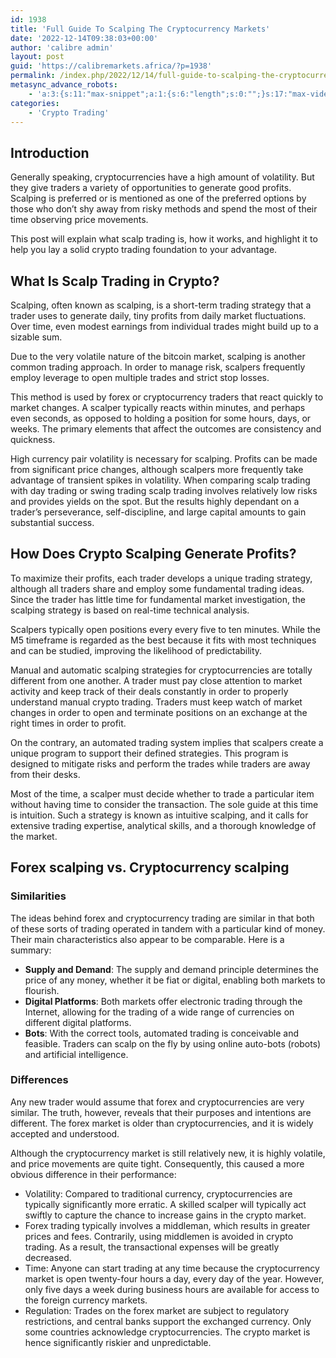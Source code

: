 ```yaml
---
id: 1938
title: 'Full Guide To Scalping The Cryptocurrency Markets'
date: '2022-12-14T09:38:03+00:00'
author: 'calibre admin'
layout: post
guid: 'https://calibremarkets.africa/?p=1938'
permalink: /index.php/2022/12/14/full-guide-to-scalping-the-cryptocurrency-markets/
metasync_advance_robots:
    - 'a:3:{s:11:"max-snippet";a:1:{s:6:"length";s:0:"";}s:17:"max-video-preview";a:1:{s:6:"length";s:0:"";}s:17:"max-image-preview";a:1:{s:6:"length";s:5:"large";}}'
categories:
    - 'Crypto Trading'
---
```


## Introduction

Generally speaking, cryptocurrencies have a high amount of volatility. But they give traders a variety of opportunities to generate good profits. Scalping is preferred or is mentioned as one of the preferred options by those who don’t shy away from risky methods and spend the most of their time observing price movements.

This post will explain what scalp trading is, how it works, and highlight it to help you lay a solid crypto trading foundation to your advantage.

## What Is Scalp Trading in Crypto?

Scalping, often known as scalping, is a short-term trading strategy that a trader uses to generate daily, tiny profits from daily market fluctuations. Over time, even modest earnings from individual trades might build up to a sizable sum.

Due to the very volatile nature of the bitcoin market, scalping is another common trading approach. In order to manage risk, scalpers frequently employ leverage to open multiple trades and strict stop losses.

This method is used by forex or cryptocurrency traders that react quickly to market changes. A scalper typically reacts within minutes, and perhaps even seconds, as opposed to holding a position for some hours, days, or weeks. The primary elements that affect the outcomes are consistency and quickness.

High currency pair volatility is necessary for scalping. Profits can be made from significant price changes, although scalpers more frequently take advantage of transient spikes in volatility. When comparing scalp trading with day trading or swing trading scalp trading involves relatively low risks and provides yields on the spot. But the results highly dependant on a trader’s perseverance, self-discipline, and large capital amounts to gain substantial success.

## How Does Crypto Scalping Generate Profits?

To maximize their profits, each trader develops a unique trading strategy, although all traders share and employ some fundamental trading ideas. Since the trader has little time for fundamental market investigation, the scalping strategy is based on real-time technical analysis.

Scalpers typically open positions every every five to ten minutes. While the M5 timeframe is regarded as the best because it fits with most techniques and can be studied, improving the likelihood of predictability.

Manual and automatic scalping strategies for cryptocurrencies are totally different from one another. A trader must pay close attention to market activity and keep track of their deals constantly in order to properly understand manual crypto trading. Traders must keep watch of market changes in order to open and terminate positions on an exchange at the right times in order to profit.

On the contrary, an automated trading system implies that scalpers create a unique program to support their defined strategies. This program is designed to mitigate risks and perform the trades while traders are away from their desks.

Most of the time, a scalper must decide whether to trade a particular item without having time to consider the transaction. The sole guide at this time is intuition. Such a strategy is known as intuitive scalping, and it calls for extensive trading expertise, analytical skills, and a thorough knowledge of the market.

## Forex scalping vs. Cryptocurrency scalping

### Similarities

The ideas behind forex and cryptocurrency trading are similar in that both of these sorts of trading operated in tandem with a particular kind of money. Their main characteristics also appear to be comparable. Here is a summary:

- **Supply and Demand**: The supply and demand principle determines the price of any money, whether it be fiat or digital, enabling both markets to flourish.
- **Digital Platforms**: Both markets offer electronic trading through the Internet, allowing for the trading of a wide range of currencies on different digital platforms.
- **Bots**: With the correct tools, automated trading is conceivable and feasible. Traders can scalp on the fly by using online auto-bots (robots) and artificial intelligence.

### Differences

Any new trader would assume that forex and cryptocurrencies are very similar. The truth, however, reveals that their purposes and intentions are different. The forex market is older than cryptocurrencies, and it is widely accepted and understood.

Although the cryptocurrency market is still relatively new, it is highly volatile, and price movements are quite tight. Consequently, this caused a more obvious difference in their performance:

- Volatility: Compared to traditional currency, cryptocurrencies are typically significantly more erratic. A skilled scalper will typically act swiftly to capture the chance to increase gains in the crypto market.
- Forex trading typically involves a middleman, which results in greater prices and fees. Contrarily, using middlemen is avoided in crypto trading. As a result, the transactional expenses will be greatly decreased.
- Time: Anyone can start trading at any time because the cryptocurrency market is open twenty-four hours a day, every day of the year. However, only five days a week during business hours are available for access to the foreign currency markets.
- Regulation: Trades on the forex market are subject to regulatory restrictions, and central banks support the exchanged currency. Only some countries acknowledge cryptocurrencies. The crypto market is hence significantly riskier and unpredictable.